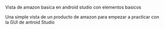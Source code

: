 Vista de amazon basica en android studio con elementos basicos

Una simple vista de un producto de amazon para 
empezar a practicar con la GUI de antroid Studio
